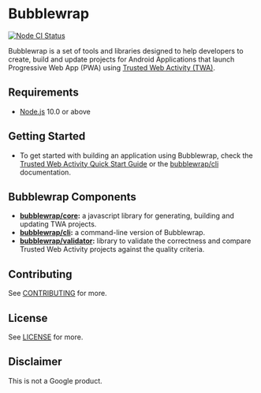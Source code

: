 <!---

  Copyright 2019 Google Inc. All Rights Reserved.
 
   Licensed under the Apache License, Version 2.0 (the "License");
   you may not use this file except in compliance with the License.
   You may obtain a copy of the License at
 
       http://www.apache.org/licenses/LICENSE-2.0
 
   Unless required by applicable law or agreed to in writing, software
   distributed under the License is distributed on an "AS IS" BASIS,
   WITHOUT WARRANTIES OR CONDITIONS OF ANY KIND, either express or implied.
   See the License for the specific language governing permissions and
   limitations under the License.
-->
# Bubblewrap
[![Node CI Status](https://github.com/GoogleChromeLabs/bubblewrap/workflows/Node%20CI/badge.svg)](https://github.com/GoogleChromeLabs/bubblewrap/actions?query=workflow%3A%22Node+CI%22)

Bubblewrap is a set of tools and libraries designed to help developers to create, build and update
projects for Android Applications that launch Progressive Web App (PWA) using
[Trusted Web Activity (TWA)](https://developers.google.com/web/android/trusted-web-activity/).

## Requirements
- [Node.js](https://nodejs.org/en/) 10.0 or above

## Getting Started
- To get started with building an application using Bubblewrap, check the [Trusted Web Activity
Quick Start Guide][1] or the [bubblewrap/cli](./packages/cli) documentation.

## Bubblewrap Components

- **[bubblewrap/core](./packages/core):** a javascript library for generating, building and
updating TWA projects.
- **[bubblewrap/cli](./packages/cli):** a command-line version of Bubblewrap.
- **[bubblewrap/validator](./packages/validator):** library to validate the correctness and
compare Trusted Web Activity projects against the quality criteria.

## Contributing

See [CONTRIBUTING](./CONTRIBUTING.md) for more.

## License

See [LICENSE](./LICENSE) for more.

## Disclaimer

This is not a Google product.

[1]: https://developers.google.com/web/android/trusted-web-activity/quick-start
